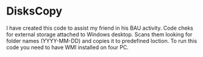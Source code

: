 # DisksCopy

I have created this code to assist my friend in his BAU activity.
Code cheks for external storage attached to Windows desktop.
Scans them looking  for folder names (YYYY-MM-DD)  and copies it to predefined loction.
To run this code you need to have  WMI installed on four PC.
